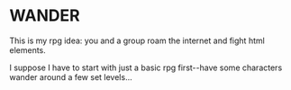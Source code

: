 # WANDER

This is my rpg idea: you and a group roam the internet and fight html elements.

I suppose I have to start with just a basic rpg first--have some characters wander around a few set levels...

